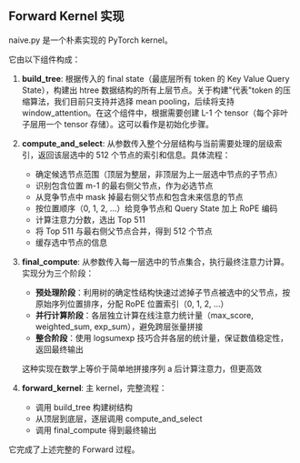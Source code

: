 ## Forward Kernel 实现

naive.py 是一个朴素实现的 PyTorch kernel。

它由以下组件构成：

1. **build_tree**: 根据传入的 final state（最底层所有 token 的 Key Value Query State），构建出 htree 数据结构的所有上层节点。关于构建"代表"token 的压缩算法，我们目前只支持并选择 mean pooling，后续将支持 window_attention。在这个组件中，根据需要创建 L-1 个 tensor（每个非叶子层用一个 tensor 存储）。这可以看作是初始化步骤。

2. **compute_and_select**: 从参数传入整个分层结构与当前需要处理的层级索引，返回该层选中的 512 个节点的索引和信息。具体流程：
   - 确定候选节点范围（顶层为整层，非顶层为上一层选中节点的子节点）
   - 识别包含位置 m-1 的最右侧父节点，作为必选节点
   - 从竞争节点中 mask 掉最右侧父节点和包含未来信息的节点
   - 按位置顺序（0, 1, 2, ...）给竞争节点和 Query State 加上 RoPE 编码
   - 计算注意力分数，选出 Top 511
   - 将 Top 511 与最右侧父节点合并，得到 512 个节点
   - 缓存选中节点的信息

3. **final_compute**: 从参数传入每一层选中的节点集合，执行最终注意力计算。实现分为三个阶段：
   - **预处理阶段**：利用树的确定性结构快速过滤掉子节点被选中的父节点，按原始序列位置排序，分配 RoPE 位置索引（0, 1, 2, ...）
   - **并行计算阶段**：各层独立计算在线注意力统计量（max_score, weighted_sum, exp_sum），避免跨层张量拼接
   - **整合阶段**：使用 logsumexp 技巧合并各层的统计量，保证数值稳定性，返回最终输出
   
   这种实现在数学上等价于简单地拼接序列 a 后计算注意力，但更高效

4. **forward_kernel**: 主 kernel，完整流程：
   - 调用 build_tree 构建树结构
   - 从顶层到底层，逐层调用 compute_and_select
   - 调用 final_compute 得到最终输出

它完成了上述完整的 Forward 过程。